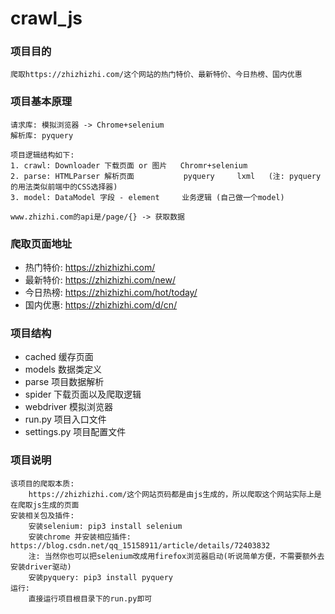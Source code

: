 # crawl_js

### 项目目的
    爬取https://zhizhizhi.com/这个网站的热门特价、最新特价、今日热榜、国内优惠

### 项目基本原理
    请求库: 模拟浏览器 -> Chrome+selenium
    解析库: pyquery
        
    项目逻辑结构如下:
    1. crawl: Downloader 下载页面 or 图片   Chromr+selenium      
    2. parse: HTMLParser 解析页面           pyquery     lxml   (注: pyquery的用法类似前端中的CSS选择器)
    3. model: DataModel 字段 - element     业务逻辑 (自己做一个model)
    
    www.zhizhi.com的api是/page/{} -> 获取数据

### 爬取页面地址
* 热门特价: https://zhizhizhi.com/
* 最新特价: https://zhizhizhi.com/new/
* 今日热榜: https://zhizhizhi.com/hot/today/
* 国内优惠: https://zhizhizhi.com/d/cn/

### 项目结构
* cached 缓存页面
* models 数据类定义
* parse  项目数据解析
* spider 下载页面以及爬取逻辑
* webdriver 模拟浏览器
* run.py 项目入口文件
* settings.py 项目配置文件

### 项目说明
    该项目的爬取本质:
        https://zhizhizhi.com/这个网站页码都是由js生成的，所以爬取这个网站实际上是在爬取js生成的页面
    安装相关包及插件:
        安装selenium: pip3 install selenium
        安装chrome 并安装相应插件: https://blog.csdn.net/qq_15158911/article/details/72403832
        注: 当然你也可以把selenium改成用firefox浏览器启动(听说简单方便，不需要额外去安装driver驱动)
        安装pyquery: pip3 install pyquery
    运行:
        直接运行项目根目录下的run.py即可